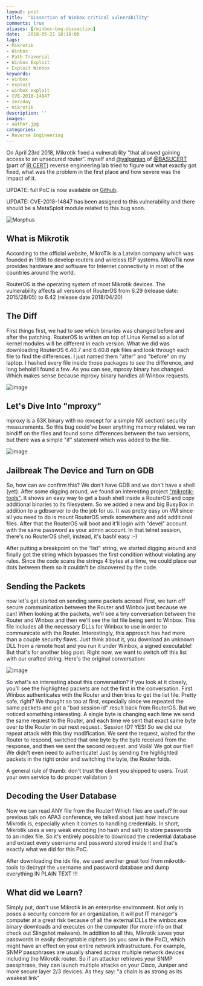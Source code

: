 ```yaml
---
layout: post
title:  "Dissection of Winbox critical vulnerability"
comments: true
aliases: [/winbox-bug-dissection]
date:   2018-05-21 18:18:00
tags:
- Mikrotik
- Winbox
- Path Traversal
- Winbox Exploit
- Exploit Winbox
keywords:
- winbox
- exploit
- winbox exploit
- CVE-2018-14847
- zeroday
- mikrotik
description: ''
images:
- author.jpg
categories:
- Reverse Engineering 
---
```



On April 23rd 2018, Mikrotik fixed a vulnerability "that allowed gaining access to an unsecured router". myself and [@yalpanian](https://twitter.com/yalpanian) of [@BASUCERT](https://twitter.com/BASUCERT) (part of [IR CERT](https://cert.ir)) reverse engineering lab tried to figure out what exactly got fixed, what was the problem in the first place and how severe was the impact of it.

UPDATE: full PoC is now available on [Github](https://github.com/BasuCert/WinboxPoC).

UPDATE: CVE-2018-14847 has been assigned to this vulnerability and there should be a MetaSploit module related to this bug soon.

<!--more-->

![Morphus](/img/mikrotik-winbox/morphus-meme.jpg)

## What is Mikrotik

According to the official website, MikroTik is a Latvian company which was founded in 1996 to develop routers and wireless ISP systems. MikroTik now provides hardware and software for Internet connectivity in most of the countries around the world.

RouterOS is the operating system of most Mikrotik devices. The vulnerability affects all versions of RouterOS from 6.29 (release date: 2015/28/05) to 6.42 (release date 2018/04/20)

## The Diff

First things first, we had to see which binaries was changed before and after the patching. RouterOS is written on top of Linux Kernel so a lot of kernel modules will be different in each version. What we did was downloading RouterOS 6.40.7 and 6.40.8 npk files and look through each file to find the differences. I just named them "after" and "before" on my laptop. I hashed every file inside those packages to see the difference, and long behold I found a few. As you can see, mproxy binary has changed. Which makes sense because mproxy binary handles all Winbox requests.

![image](/img/mikrotik-winbox/mproxy-diff.png)

## Let's Dive Into "mproxy"

mproxy is a 63K binary with no (except for a simple NX section) security measurements. So this bug could've been anything memory related. we ran bindiff on the files and found some differences between the two versions, but there was a simple "if" statement which was added to the file.

![image](/img/mikrotik-winbox/bindiff.jpg)

## Jailbreak The Device and Turn on GDB

So, how can we confirm this? We don't have GDB and we don't have a shell (yet). After some digging around, we found an interesting project ["mikrotik-tools"](https://github.com/0ki/mikrotik-tools). It shows an easy way to get a bash shell inside a RouterOS and copy additional binaries to its filesystem. So we added a new and big BusyBox in addition to a gdbserver to do the job for us.
It was pretty easy on VM since all you need to do is mount RouterOS vmdk somewhere and add additional files. After that the RouterOS will boot and it'll login with "devel" account with the same password as your admin account. In that telnet session, there's no RouterOS shell, instead, it's bash! easy :-)

After putting a breakpoint on the "list" string, we started digging around and finally got the string which bypasses the first condition without violating any rules. Since the code scans the strings 4 bytes at a time, we could place our dots between them so it couldn't be discovered by the code.

## Sending the Packets

now let's get started on sending some packets across! First, we turn off secure communication between the Router and Winbox just because we can! When looking at the packets, we'll see a tiny conversation between the Router and Winbox and then we'll see the list file being sent to Winbox. This file includes all the necessary DLLs for Winbox to use in order to communicate with the Router. Interestingly, this approach has had more than a couple security flaws. Just think about it, you download an unknown DLL from a remote host and you run it under Winbox, a signed executable! But that's for another blog post. Right now, we want to switch off this list with our crafted string. Here's the original conversation:

![image](/img/mikrotik-winbox/wireshark-list.png)

So what's so interesting about this conversation? If you look at it closely, you'll see the highlighted packets are not the first in the conversation. First Winbox authenticates with the Router and then tries to get the list file. Pretty safe, right? We thought so too at first, especially since we repeated the same packets and got a "bad session id" result back from RouterOS. But we noticed something interesting. A single byte is changing each time we send the same request to the Router, and each time we sent that exact same byte over to the Router in our next request.. Session ID? YES! So we did our repeat attack with this tiny modification. We sent the request, waited for the Router to respond, switched that one byte by the byte received from the response, and then we sent the second request. and Voilà! We got our file!! We didn't even need to authenticate! Just by sending the highlighted packets in the right order and switching the byte, the Router folds.

A general rule of thumb: don't trust the client you shipped to users. Trust your own service to do proper validation :)

## Decoding the User Database

Now we can read ANY file from the Router! Which files are useful? In our previous talk on APA3 conference, we talked about just how insecure Mikrotik is, especially when it comes to handling credentials. In short, Mikrotik uses a very weak encoding (no hash and salt) to store passwords to an index file. So it's entirely possible to download the credential database and extract every username and password stored inside it and that's exactly what we did for this PoC.

After downloading the idx file, we used another great tool from mikrotik-tools to decrypt the username and password database and dump everything IN PLAIN TEXT !!!

## What did we Learn?

Simply put, don't use Mikrotik in an enterprise environment. Not only in poses a security concern for an organization, it will put IT manager's computer at a great risk because of all the external DLLs the winbox.exe binary downloads and executes on the computer (for more info on that check out Slingshot malware). In addition to all this, Mikrotik saves your passwords in easily decryptable ciphers (as you saw in the PoC), which might have an effect on your entire network infrastructure. For example, SNMP passphrases are usually shared across multiple network devices including the Mikrotik router. So if an attacker retrieves your SNMP passphrase, they can launch multiple attacks on your Cisco, Juniper and more secure layer 2/3 devices. As they say: "a chain is as strong as its weakest link"
